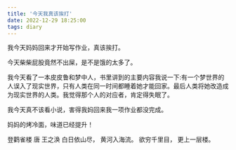 ```yaml
---
title: '今天我真该挨打'
date: 2022-12-29 18:25:00
tags: diary
---
```

我今天妈妈回来才开始写作业，真该挨打。

今天柴柴屁股竟然不出屎，是不是饿的太多了。

我今天看了一本皮皮鲁和梦中人，书里讲到的主要内容我说一下:有一个梦世界的人误入了现实世界，只有人类在同一时间都睡着她才能回家。最后人类将她改造成为现实世界的人类。我觉得那个人的对应者，肯定得失眠了。

我今天真不该看小说，害得我妈回来我一项作业都没完成。

妈妈的烤冷面，味道已经提升！

登鹳雀楼 唐 王之涣
白日依山尽，
黄河入海流。
欲穷千里目，
更上一层楼。
